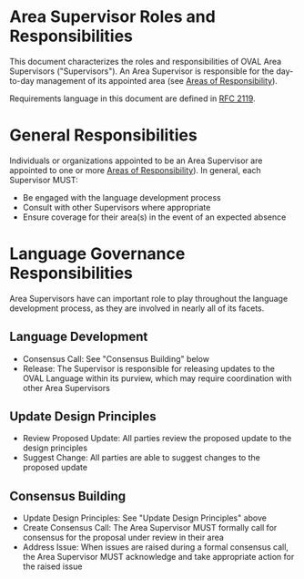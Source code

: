 # Area Supervisor Roles and Responsibilities
This document characterizes the roles and responsibilities of OVAL Area Supervisors ("Supervisors"). An Area Supervisor is responsible for the day-to-day management of its appointed area (see [Areas of Responsibility](https://github.com/CISecurity/oval-governance-update/blob/master/process_artifacts/areas-of-responsibility.md)).

Requirements language in this document are defined in [RFC 2119](https://www.ietf.org/rfc/rfc2119.txt).

# General Responsibilities
Individuals or organizations appointed to be an Area Supervisor are appointed to one or more [Areas of Responsibility](https://github.com/CISecurity/oval-governance-update/blob/master/process_artifacts/areas-of-responsibility.md)). In general, each Supervisor MUST:


* Be engaged with the language development process
* Consult with other Supervisors where appropriate
* Ensure coverage for their area(s) in the event of an expected absence

# Language Governance Responsibilities
Area Supervisors have can important role to play throughout the language development process, as they are involved in nearly all of its facets.

## Language Development

* Consensus Call: See "Consensus Building" below
* Release: The Supervisor is responsible for releasing updates to the OVAL Language within its purview, which may require coordination with other Area Supervisors

## Update Design Principles

* Review Proposed Update: All parties review the proposed update to the design principles
* Suggest Change: All parties are able to suggest changes to the proposed update


## Consensus Building

* Update Design Principles: See "Update Design Principles" above
* Create Consensus Call: The Area Supervisor MUST formally call for consensus for the proposal under review in their area
* Address Issue: When issues are raised during a formal consensus call, the Area Supervisor MUST acknowledge and take appropriate action for the raised issue

